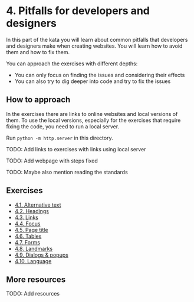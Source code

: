 # 4. Pitfalls for developers and designers

In this part of the kata you will learn about common pitfalls that developers and designers make when creating websites. You will learn how to avoid them and how to fix them.

You can approach the exercises with different depths:

- You can only focus on finding the issues and considering their effects
- You can also try to dig deeper into code and try to fix the issues

## How to approach

In the exercises there are links to online websites and local versions of them.
To use the local versions, especially for the exercises that require fixing the code, you need to run a local server.

Run `python -m http.server` in this directory.

TODO: Add links to exercises with links using local server

TODO: Add webpage with steps fixed

TODO: Maybe also mention reading the standards

## Exercises

- [4.1. Alternative text](4.01-alternative_text/README.md)
- [4.2. Headings](4.02-headings/README.md)
- [4.3. Links](4.03-links/README.md)
- [4.4. Focus](4.04-focus/README.md)
- [4.5. Page title](4.05-page_title/README.md)
- [4.6. Tables](4.06-tables/README.md)
- [4.7. Forms](4.07-forms/README.md)
- [4.8. Landmarks](4.08-no_landmarks/README.md)
- [4.9. Dialogs & popups](4.09-dialogs_popups/README.md)
- [4.10. Language](4.10-language/README.md)

## More resources

TODO: Add resources
